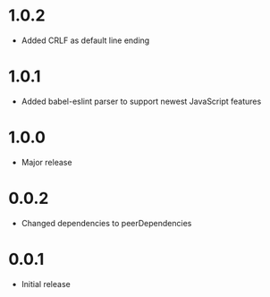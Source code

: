 # 1.0.2

-   Added CRLF as default line ending

# 1.0.1

-   Added babel-eslint parser to support newest JavaScript features

# 1.0.0

-   Major release

# 0.0.2

-   Changed dependencies to peerDependencies

# 0.0.1

-   Initial release
